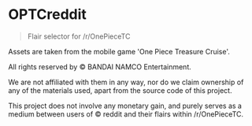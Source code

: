 # OPTCreddit
>Flair selector for /r/OnePieceTC

Assets are taken from the mobile game 'One Piece Treasure Cruise'.

All rights reserved by &copy; BANDAI NAMCO Entertainment.

We are not affiliated with them in any way, nor do we claim ownership of any of the materials used, apart from the source code of this project.

This project does not involve any monetary gain, and purely serves as a medium between users of &copy; reddit and their flairs within /r/OnePieceTC.
